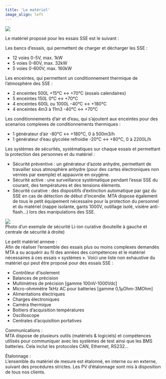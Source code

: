 ```yaml
---
title: 'Le matériel'
image_align: left
---
```


![](https://place.cat/c/300/200)

Le matériel proposé pour les essais SSE est le suivant :

Les bancs d’essais, qui permettent de charger et décharger les SSE :
* 12 voies 0-5V, max. 1kW
* 5 voies 0-60V, max. 32kW
* 5 voies 0-600V, max. 160kW

Les enceintes, qui permettent un conditionnement thermique de l’atmosphère des SSE :
* 2 enceintes 500L +15°C ↔ +70°C (essais calendaires)
* 5 enceintes 150L 0°C ↔ +70°C
* 4 enceintes 600L ou 1000L -40°C ↔ +180°C
* 4 enceintes 4m3 à 11m3 -40°C ↔ +70°C

Les conditionnements d’air et d’eau, qui s’ajoutent aux enceintes pour des scenarios complexes de conditionnements thermiques :
* 1 générateur d’air -80°C ↔ +180°C, 0 à 500m3/h
* 1 générateur d’eau glycolée refroidie -20°C ↔ +80°C, 0 à 2200L/h

Les systèmes de sécurités, systématiques sur chaque essais et permettant la protection des personnes et du matériel :
* Sécurité préventive : un générateur d’azote anhydre, permettant de travailler sous atmosphère anhydre (pour des cartes électroniques non vernies par exemple) et appauvrie en oxygène.
* Sécurité active : une surveillance systématique pendant l’essai SSE du courant, des températures et des tensions éléments.
* Sécurité curative : des dispositifs d’extinction automatique par gaz du SSE en cas de détection de début d’incendie.
MTA dispose également de tous le petit équipement nécessaire pour la protection du personnel et du matériel (nappe isolante, gants 1000V, outillage isolé, visière anti-flash…) lors des manipulations des SSE.

![](https://place.cat/c/300/200)  
Photo d’un exemple de sécurité Li-ion curative (bouteille à gauche et centrale de sécurité à droite)

Le petit matériel annexe :  
Afin de réaliser l’ensemble des essais plus ou moins complexes demandés MTA a su acquérir au fil des années des compétences et le matériel nécessaires à ces essais « systèmes ». Voici une liste non exhaustive du matériel qui peut être proposé pour des essais SSE :
* Contrôleur d’isolement
* Balances de précision
* Multimètres de précision [gamme 100nV-1000Vdc]
* Micro-ohmmètre 1kHz AC pour batteries [gamme 0,1µOhm-3MOhm]
* Alimentations électriques
* Charges électroniques
* Caméra thermique
* Boitiers d’acquisition températures
* Oscilloscope
* Centrales d’acquisition portatives

Communications :  
MTA dispose de plusieurs outils (matériels & logiciels) et compétences utilisés pour communiquer avec les systèmes de test ainsi que les BMS batteries. Cela inclut les protocoles CAN, Ethernet, RS232…

Étalonnage :  
L’ensemble du matériel de mesure est étalonné, en interne ou en externe, suivant des procédures strictes. Les PV d’étalonnage sont mis à disposition de tous nos clients.
